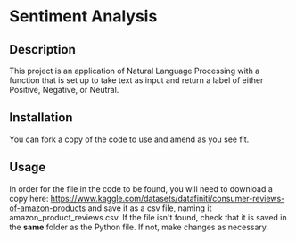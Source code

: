 # Sentiment Analysis

## Description
This project is an application of Natural Language Processing with a function that is set up to take text as input and return a label of either Positive, Negative, or Neutral.

## Installation
You can fork a copy of the code to use and amend as you see fit.

## Usage
In order for the file in the code to be found, you will need to download a copy here: https://www.kaggle.com/datasets/datafiniti/consumer-reviews-of-amazon-products and save it as a csv file, naming it amazon_product_reviews.csv. If the file isn't found, check that it is saved in the __same__ folder as the Python file. If not, make changes as necessary.
